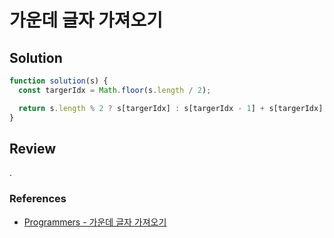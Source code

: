 # 가운데 글자 가져오기

## Solution

```js
function solution(s) {
  const targerIdx = Math.floor(s.length / 2);

  return s.length % 2 ? s[targerIdx] : s[targerIdx - 1] + s[targerIdx];
}
```

## Review

.

### References

- [Programmers - 가운데 글자 가져오기](https://school.programmers.co.kr/learn/courses/30/lessons/12903)
